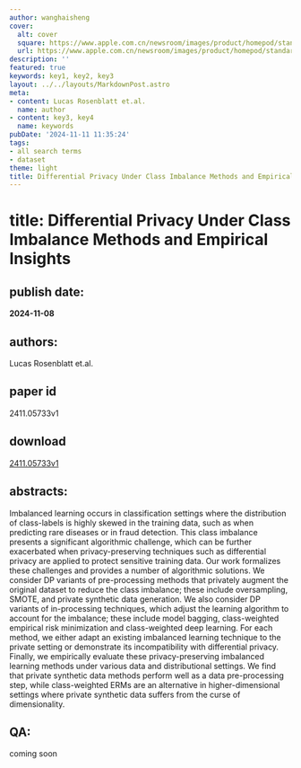 ```yaml
---
author: wanghaisheng
cover:
  alt: cover
  square: https://www.apple.com.cn/newsroom/images/product/homepod/standard/Apple-HomePod-hero-230118_big.jpg.large_2x.jpg
  url: https://www.apple.com.cn/newsroom/images/product/homepod/standard/Apple-HomePod-hero-230118_big.jpg.large_2x.jpg
description: ''
featured: true
keywords: key1, key2, key3
layout: ../../layouts/MarkdownPost.astro
meta:
- content: Lucas Rosenblatt et.al.
  name: author
- content: key3, key4
  name: keywords
pubDate: '2024-11-11 11:35:24'
tags:
- all search terms
- dataset
theme: light
title: Differential Privacy Under Class Imbalance Methods and Empirical Insights
---
```


# title: Differential Privacy Under Class Imbalance Methods and Empirical Insights 
## publish date: 
**2024-11-08** 
## authors: 
  Lucas Rosenblatt et.al. 
## paper id
2411.05733v1
## download
[2411.05733v1](http://arxiv.org/abs/2411.05733v1)
## abstracts:
Imbalanced learning occurs in classification settings where the distribution of class-labels is highly skewed in the training data, such as when predicting rare diseases or in fraud detection. This class imbalance presents a significant algorithmic challenge, which can be further exacerbated when privacy-preserving techniques such as differential privacy are applied to protect sensitive training data. Our work formalizes these challenges and provides a number of algorithmic solutions. We consider DP variants of pre-processing methods that privately augment the original dataset to reduce the class imbalance; these include oversampling, SMOTE, and private synthetic data generation. We also consider DP variants of in-processing techniques, which adjust the learning algorithm to account for the imbalance; these include model bagging, class-weighted empirical risk minimization and class-weighted deep learning. For each method, we either adapt an existing imbalanced learning technique to the private setting or demonstrate its incompatibility with differential privacy. Finally, we empirically evaluate these privacy-preserving imbalanced learning methods under various data and distributional settings. We find that private synthetic data methods perform well as a data pre-processing step, while class-weighted ERMs are an alternative in higher-dimensional settings where private synthetic data suffers from the curse of dimensionality.
## QA:
coming soon
